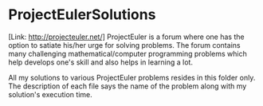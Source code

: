 ProjectEulerSolutions
=====================
[Link: http://projecteuler.net/]
ProjectEuler is a forum where one has the option to satiate his/her urge for solving problems. The forum contains many challenging mathematical/computer programming problems which help develops one's skill and also helps in learning a lot.

All my solutions to various ProjectEuler problems resides in this folder only.
The description of each file says the name of the problem along with my solution's execution time.
